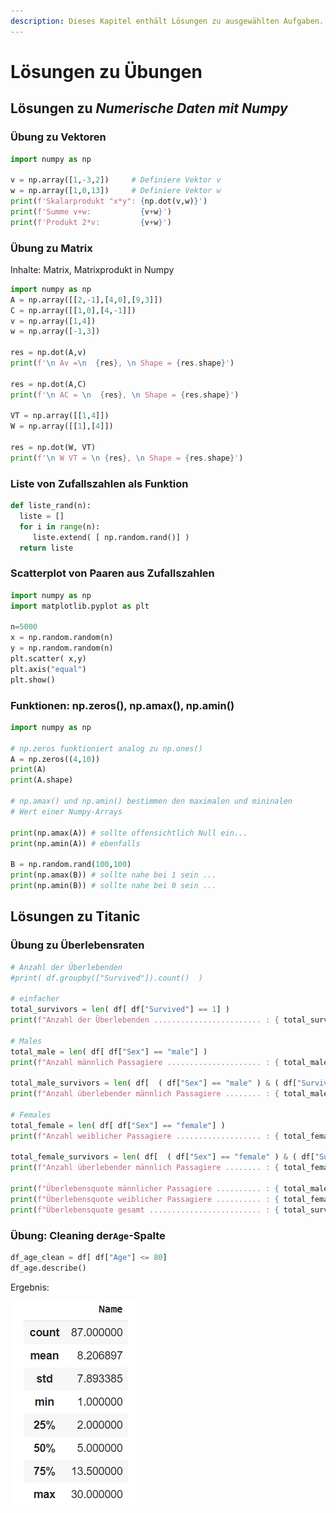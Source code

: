 ```yaml
---
description: Dieses Kapitel enthält Lösungen zu ausgewählten Aufgaben.
---
```


# Lösungen zu Übungen

## Lösungen zu _Numerische Daten mit Numpy_

### Übung zu Vektoren

```python
import numpy as np

v = np.array([1,-3,2])     # Definiere Vektor v
w = np.array([1,0,13])     # Definiere Vektor w
print(f'Skalarprodukt "x*y": {np.dot(v,w)}')
print(f'Summe v+w:           {v+w}')
print(f'Produkt 2*v:         {v+w}')
```

### Übung zu Matrix

Inhalte: Matrix, Matrixprodukt in Numpy

```python
import numpy as np
A = np.array([[2,-1],[4,0],[9,3]])
C = np.array([[1,0],[4,-1]])
v = np.array([1,4])
w = np.array([-1,3])

res = np.dot(A,v)
print(f'\n Av =\n  {res}, \n Shape = {res.shape}')

res = np.dot(A,C)
print(f'\n AC = \n  {res}, \n Shape = {res.shape}')

VT = np.array([[1,4]])
W = np.array([[1],[4]])

res = np.dot(W, VT)
print(f'\n W VT = \n {res}, \n Shape = {res.shape}')

```

### Liste von Zufallszahlen als Funktion

```python
def liste_rand(n):
  liste = []
  for i in range(n):
     liste.extend( [ np.random.rand()] )
  return liste

```

### Scatterplot von Paaren aus Zufallszahlen

```python
import numpy as np
import matplotlib.pyplot as plt

n=5000
x = np.random.random(n)
y = np.random.random(n)
plt.scatter( x,y)
plt.axis("equal")
plt.show()
```

### Funktionen: np.zeros(), np.amax(), np.amin()

```python
import numpy as np

# np.zeros funktioniert analog zu np.ones()
A = np.zeros((4,10))
print(A)
print(A.shape)

# np.amax() und np.amin() bestimmen den maximalen und mininalen
# Wert einer Numpy-Arrays

print(np.amax(A)) # sollte offensichtlich Null ein...
print(np.amin(A)) # ebenfalls

B = np.random.rand(100,100)
print(np.amax(B)) # sollte nahe bei 1 sein ...
print(np.amin(B)) # sollte nahe bei 0 sein ...
```

## Lösungen zu Titanic

### Übung zu Überlebensraten

```python
# Anzahl der Überlebenden
#print( df.groupby(["Survived"]).count()  )

# einfacher
total_survivors = len( df[ df["Survived"] == 1] )
print(f"Anzahl der Überlebenden ........................ : { total_survivors }")

# Males
total_male = len( df[ df["Sex"] == "male"] )
print(f"Anzahl männlich Passagiere ..................... : { total_male }")

total_male_survivors = len( df[  ( df["Sex"] == "male" ) & ( df["Survived"] == 1 ) ])
print(f"Anzahl überlebender männlich Passagiere ........ : { total_male_survivors }")

# Females
total_female = len( df[ df["Sex"] == "female"] )
print(f"Anzahl weiblicher Passagiere ................... : { total_female }")

total_female_survivors = len( df[  ( df["Sex"] == "female" ) & ( df["Survived"] == 1 ) ])
print(f"Anzahl überlebender männlich Passagiere ........ : { total_female_survivors }")

print(f"Überlebensquote männlicher Passagiere .......... : { total_male_survivors/ total_male}")
print(f"Überlebensquote weiblicher Passagiere .......... : { total_female_survivors/ total_female}")
print(f"Überlebensquote gesamt ......................... : { total_survivors / (total_female + total_male) }")
```

### Übung: Cleaning der`Age`-Spalte

```python
df_age_clean = df[ df["Age"] <= 80]
df_age.describe()
```

Ergebnis:

![](<../.gitbook/assets/image (37).png>)
